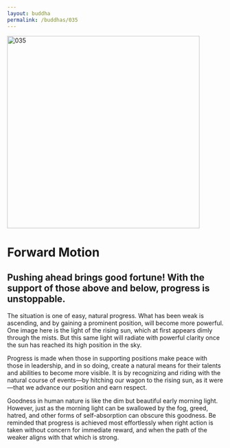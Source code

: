 ```yaml
---
layout: buddha
permalink: /buddhas/035
---
```


<div class="uk-text-center">
<img src="{{"/assets/img/buddhas/buddha-035.jpg" | relative_url}}" alt="035"  width="448" height="448"></div>

# Forward Motion

## Pushing ahead brings good fortune! With the support of those above and below, progress is unstoppable.



The situation is one of easy, natural progress. What has been weak is ascending, and by gaining a prominent position, will become more powerful. One image here is the light of the rising sun, which at first appears dimly through the mists. But this same light will radiate with powerful clarity once the sun has reached its high position in the sky.

Progress is made when those in supporting positions make peace with those in leadership, and in so doing, create a natural means for their talents and abilities to become more visible. It is by recognizing and riding with the natural course of events—by hitching our wagon to the rising sun, as it were—that we advance our position and earn respect.

Goodness in human nature is like the dim but beautiful early morning light. However, just as the morning light can be swallowed by the fog, greed, hatred, and other forms of self-absorption can obscure this goodness. Be reminded that progress is achieved most effortlessly when right action is taken without concern for immediate reward, and when the path of the weaker aligns with that which is strong.
